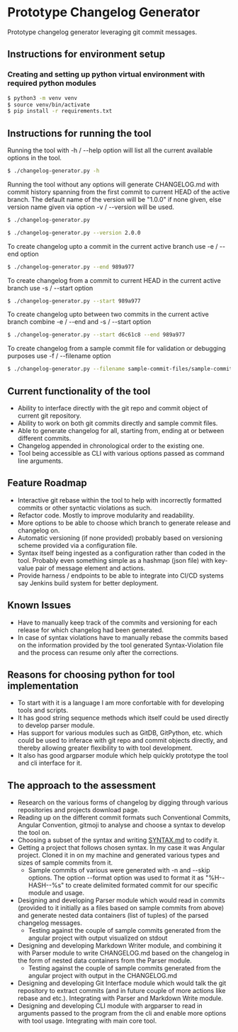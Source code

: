 # Prototype Changelog Generator
Prototype changelog generator leveraging git commit messages.
## Instructions for environment setup 
### Creating and setting up python virtual environment with required python modules
```bash
$ python3 -m venv venv
$ source venv/bin/activate
$ pip install -r requirements.txt
```
## Instructions for running the tool
Running the tool with -h / --help option will list all the current available options in the tool. 
```bash
$ ./changelog-generator.py -h
```
Running the tool without any options will generate CHANGELOG.md with commit history spanning from the first commit to current HEAD of the active branch. The default name of the version will be "1.0.0" if none given, else version name given via option -v / --version will be used.
```bash
$ ./changelog-generator.py
```
```bash
$ ./changelog-generator.py --version 2.0.0
```
To create changelog upto a commit in the current active branch use -e / --end option
```bash
$ ./changelog-generator.py --end 989a977 
```
To create changelog from a commit to current HEAD in the current active branch use -s / --start option
```bash
$ ./changelog-generator.py --start 989a977 
```
To create changelog upto between two commits in the current active branch combine -e / --end and -s / --start option
```bash
$ ./changelog-generator.py --start d6c61c8 --end 989a977 
```
To create changelog from a sample commit file for validation or debugging purposes use -f / --filename option
```bash
$ ./changelog-generator.py --filename sample-commit-files/sample-commits-10
```
## Current functionality of the tool
* Ability to interface directly with the git repo and commit object of current git repository.
* Ability to work on both git commits directly and sample commit files.
* Able to generate changelog for all, starting from, ending at or between different commits. 
* Changelog appended in chronological order to the existing one.
* Tool being accessible as CLI with various options passed as command line arguments.

## Feature Roadmap
* Interactive git rebase within the tool to help with incorrectly formatted commits or other syntactic violations as such.
* Refactor code. Mostly to improve modularity and readability.
* More options to be able to choose which branch to generate release and changelog on.
* Automatic versioning (if none provided) probably based on versioning scheme provided via a configuration file.
* Syntax itself being ingested as a configuration rather than coded in the tool. Probably even something simple as a hashmap (json file) with key-value pair of message element and actions.
* Provide harness / endpoints to be able to integrate into CI/CD systems say Jenkins build system for better deployment.

## Known Issues
* Have to manually keep track of the commits and versioning for each release for which changelog had been generated.
* In case of syntax violations have to manually rebase the commits based on the information provided by the tool generated Syntax-Violation file and the process can resume only after the corrections.

## Reasons for choosing python for tool implementation
* To start with it is a language I am more confortable with for developing tools and scripts.
* It has good string sequence methods which itself could be used directly to develop parser module.
* Has support for various modules such as GitDB, GitPython, etc. which could be used to inferace with git repo and commit objects directly, and thereby allowing greater flexibility to with tool development.
* It also has good argparser module which help quickly prototype the tool and cli interface for it.

## The approach to the assessment
* Research on the various forms of changelog by digging through various repositories and projects download page.
* Reading up on the different commit formats such Conventional Commits, Angular Convention, gitmoji to analyse and choose a syntax to develop the tool on. 
* Choosing a subset of the syntax and writing [SYNTAX.md](./SYNTAX.md) to codify it.
* Getting a project that follows chosen syntax. In my case it was Angular project. Cloned it in on my machine and generated various types and sizes of sample commits from it.
    * Sample commits of various were generated with -n and --skip options. The option --format option was used to format it as "%H--HASH--%s" to create delimited formated commit for our specific module and usage.
* Designing and developing Parser module which would read in commits (provided to it initially as a files based on sample commits from above) and generate nested data containers (list of tuples) of the parsed changelog messages.
    * Testing against the couple of sample commits generated from the angular project with output visualized on stdout
* Designing and developing Markdown Writer module, and combining it with Parser module to write CHANGELOG.md based on the changelog in the form of nested data containers from the Parser module.
    * Testing against the couple of sample commits generated from the angular project with output in the CHANGELOG.md
* Designing and developing Git Interface module which would talk the git repository to extract commits (and in future couple of more actions like rebase and etc.). Integrating with Parser and Markdown Write module.
* Designing and developing CLI module with argparser to read in arguments passed to the program from the cli and enable more options with tool usage. Integrating with main core tool.


